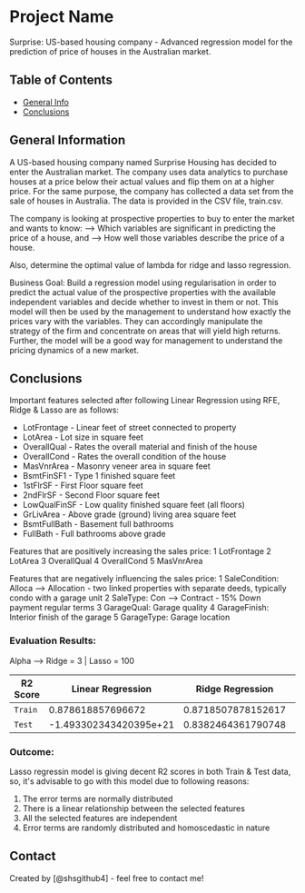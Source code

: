 # Project Name
Surprise: US-based housing company - Advanced regression model for the prediction of price of houses in the Australian market.

## Table of Contents
* [General Info](#general-information)
* [Conclusions](#conclusions)

## General Information
A US-based housing company named Surprise Housing has decided to enter the Australian market. The company uses data analytics to purchase houses at a price below their actual values and flip them on at a higher price. For the same purpose, the company has collected a data set from the sale of houses in Australia. The data is provided in the CSV file, train.csv.

The company is looking at prospective properties to buy to enter the market and wants to know:
--> Which variables are significant in predicting the price of a house, and
--> How well those variables describe the price of a house.

Also, determine the optimal value of lambda for ridge and lasso regression.

Business Goal:
Build a regression model using regularisation in order to predict the actual value of the prospective properties with the available independent variables and decide whether to invest in them or not. This model will then be used by the management to understand how exactly the prices vary with the variables. They can accordingly manipulate the strategy of the firm and concentrate on areas that will yield high returns. Further, the model will be a good way for management to understand the pricing dynamics of a new market.

## Conclusions
Important features selected after following Linear Regression using RFE, Ridge & Lasso are as follows:
- LotFrontage - Linear feet of street connected to property
- LotArea - Lot size in square feet
- OverallQual - Rates the overall material and finish of the house
- OverallCond - Rates the overall condition of the house
- MasVnrArea - Masonry veneer area in square feet
- BsmtFinSF1 - Type 1 finished square feet
- 1stFlrSF - First Floor square feet
- 2ndFlrSF - Second Floor square feet
- LowQualFinSF - Low quality finished square feet (all floors)
- GrLivArea - Above grade (ground) living area square feet
- BsmtFullBath - Basement full bathrooms
- FullBath - Full bathrooms above grade

Features that are positively increasing the sales price:
1 LotFrontage
2 LotArea
3 OverallQual
4 OverallCond
5 MasVnrArea

Features that are negatively influencing the sales price:
1 SaleCondition: Alloca --> Allocation - two linked properties with separate deeds, typically condo with a garage unit
2 SaleType: Con --> Contract - 15% Down payment regular terms
3 GarageQual: Garage quality
4 GarageFinish: Interior finish of the garage
5 GarageType: Garage location

### Evaluation Results:
Alpha --> Ridge = 3 | Lasso = 100

| R2 Score   | Linear Regression      | Ridge Regression   | Lasso Regression   |
| ---------- | ---------------------- | ------------------ | ------------------ |
| `Train`    | 0.878618857696672      | 0.8718507878152617 | 0.8689176078722685 |
| `Test`     | -1.493302343420395e+21 | 0.8382464361790748 | 0.8439859315028525 |

### Outcome:
Lasso regressin model is giving decent R2 scores in both Train & Test data, so, it's advisable to go with this model due to following reasons:
1) The error terms are normally distributed
2) There is a linear relationship between the selected features
3) All the selected features are independent
4) Error terms are randomly distributed and homoscedastic in nature

## Contact
Created by [@shsgithub4] - feel free to contact me!
